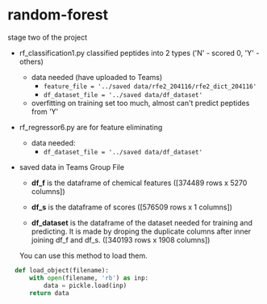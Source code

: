 # random-forest
stage two of the project

* rf_classification1.py classified peptides into 2 types ('N' - scored 0, 'Y' - others)
  * data needed (have uploaded to Teams)
    * `feature_file = '../saved data/rfe2_204116/rfe2_dict_204116'`
    * `df_dataset_file = '../saved data/df_dataset'`
  * overfitting on training set too much, almost can't predict peptides from 'Y'

* rf_regressor6.py are for feature eliminating

  * data needed:
    * `df_dataset_file = '../saved data/df_dataset'`

* saved data in Teams Group File

	- **df_f** is the dataframe of chemical features ([374489 rows x 5270 columns])

	- **df_s** is the dataframe of scores ([576509 rows x 1 columns])

	* **df_dataset** is the dataframe of the dataset needed for training and predicting. It is made by droping the duplicate columns after inner joining df_f and df_s. ([340193 rows x 1908 columns])

  	You can use this method to load them.	

```python
  def load_object(filename):
      with open(filename, 'rb') as inp:
          data = pickle.load(inp)
      return data
```

  